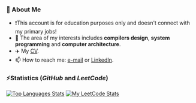 ### 👦 About Me
- ❗This account is for education purposes only and doesn't connect with my primary jobs!
- 🌱 The area of my interests includes **compilers design**, **system programming** and **computer architecture**.
- ✈️ My [CV](https://github.com/xp10rd/xp10rd/blob/main/agafiyatullin-cv.pdf).
- 📫 How to reach me: [e-mail](mailto:albert.gafiyatullin@outlook.com) or [LinkedIn](https://www.linkedin.com/in/albert-gafiyatullin/).

### ⚡Statistics (_GitHub_ and _LeetCode_)
[![Top Languages Stats](https://github-readme-stats-sigma-five.vercel.app/api/top-langs/?username=xp10rd&layout=compact)](https://github.com/xp10rd)
[![My LeetCode Stats](https://leetcode-stats-six.vercel.app/api?username=agafiyatullin)](https://leetcode.com/agafiyatullin/)